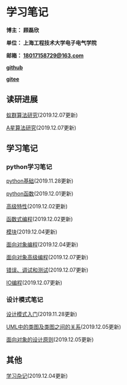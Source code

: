 # 学习笔记

**博主： 顾磊欣** 

**单位： 上海工程技术大学电子电气学院**

**邮箱： 18017158729@163.com**

[**github**](https://github.com/xhguleixin123)

[**gitee**](https://gitee.com/xhguleixin123)

## 读研进展

[蚁群算法研究](/docs/graduate_study_progress/蚁群算法研究.md)(2019.12.07更新)

[A星算法研究](/docs/graduate_study_progress/A星算法研究.md)(2019.12.07更新)

## 学习笔记

### python学习笔记

[python基础](/docs/python_note/Python基础.md)(2019.11.28更新)

[python函数](/docs/python_note/函数.md)(2019.12.01更新)

[高级特性](/docs/python_note/高级特性.md)(2019.12.02更新)

[函数式编程](/docs/python_note/函数式编程.md)(2019.12.02更新)

[模块](/docs/python_note/模块.md)(2019.12.04更新)

[面向对象编程](/docs/python_note/面向对象编程.md)(2019.12.04更新)

[面向对象高级编程](/docs/python_note/面向对象高级编程.md)(2019.12.07更新)

[错误、调试和测试](/docs/python_note/错误、调试和测试.md)(2019.12.07更新)

[IO编程](/docs/python_note/IO编程.md)(2019.12.07更新)

### 设计模式笔记

[设计模式入门](/docs/design_patterns_note/设计模式入门.md)(2019.11.28更新)

[UML中的类图及类图之间的关系](/docs/design_patterns_note/UML中的类图及类图之间的关系.md)(2019.12.05更新)

[面向对象的设计原则](/docs/design_patterns_note/面向对象的设计原则.md)(2019.12.05更新)

## 其他

[学习杂记](/docs/other_learning/学习杂记.md)(2019.12.04更新)



